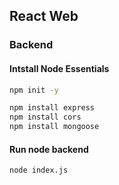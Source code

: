 ## React Web
### Backend
#### Intstall Node Essentials
```bash
npm init -y
```
```bash
npm install express
npm install cors
npm install mongoose
```

#### Run node backend
```bash
node index.js
```
